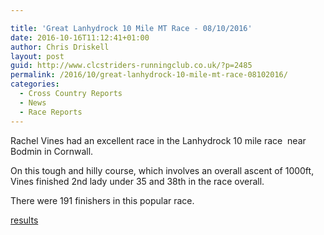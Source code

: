 ```yaml
---

title: 'Great Lanhydrock 10 Mile MT Race - 08/10/2016'
date: 2016-10-16T11:12:41+01:00
author: Chris Driskell
layout: post
guid: http://www.clcstriders-runningclub.co.uk/?p=2485
permalink: /2016/10/great-lanhydrock-10-mile-mt-race-08102016/
categories:
  - Cross Country Reports
  - News
  - Race Reports
---
```

Rachel Vines had an excellent race in the Lanhydrock 10 mile race  near Bodmin in Cornwall.

On this tough and hilly course, which involves an overall ascent of 1000ft, Vines finished 2nd lady under 35 and 38th in the race overall.

There were 191 finishers in this popular race.

[results](http://www.runbritainrankings.com/results/results.aspx?meetingid=171391)

&nbsp;